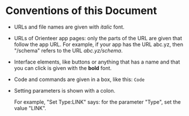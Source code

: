 # Conventions of this Document

* URLs and file names are given with *italic* font.
*  URLs of Orienteer app pages: only the parts of the URL are given that follow the app URL. For example, if your app has the URL abc.yz, then "/schema" refers to the URL *abc.yz/schema*.
  
* Interface elements, like buttons or anything that has a name and that you can click is given with the **bold** font. 

* Code and commands are given in a box, like this: `Code`

* Setting parameters is shown with a colon. 

  For example, "Set Type:LINK" says: for the parameter "Type", set the value "LINK".

